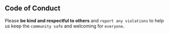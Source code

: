 ## Code of Conduct

Please **be kind and respectful to others** and `report any violations` to help us keep the `community safe` and welcoming for `everyone.`
